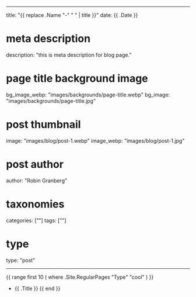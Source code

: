 
---
title: "{{ replace .Name "-" " " | title }}"
date: {{ .Date }}
# meta description
description: "this is meta description for blog page."
# page title background image
bg_image_webp: "images/backgrounds/page-title.webp"
bg_image: "images/backgrounds/page-title.jpg"
# post thumbnail
image: "images/blog/post-1.webp"
image_webp: "images/blog/post-1.jpg"
# post author
author: "Robin Granberg"
# taxonomies
categories: [""]
tags: [""]
# type
type: "post"


---



{{ range first 10 ( where .Site.RegularPages "Type" "cool" ) }}
* {{ .Title }}
{{ end }}